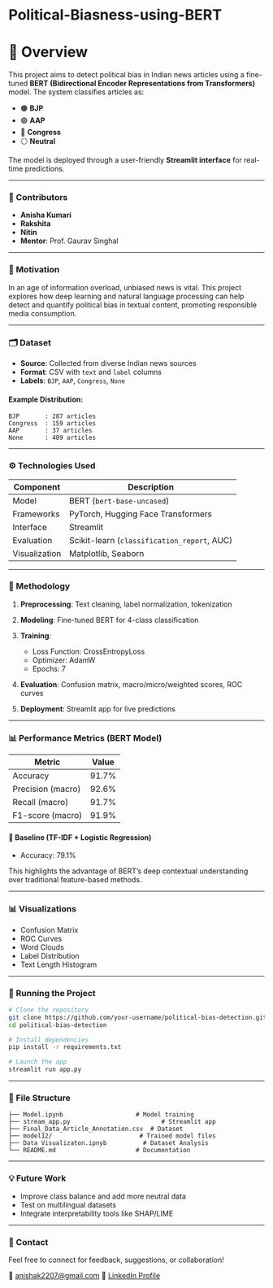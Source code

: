 # Political-Biasness-using-BERT
# 📌 Overview
This project aims to detect political bias in Indian news articles using a fine-tuned **BERT (Bidirectional Encoder Representations from Transformers)** model. The system classifies articles as:

* 🟠 **BJP**
* 🟣 **AAP**
* 🔵 **Congress**
* ⚪ **Neutral**

The model is deployed through a user-friendly **Streamlit interface** for real-time predictions.

---
### 👥 Contributors

* **Anisha Kumari**
* **Rakshita**
* **Nitin**
* **Mentor**: Prof. Gaurav Singhal

---

### 🧠 Motivation

In an age of information overload, unbiased news is vital. This project explores how deep learning and natural language processing can help detect and quantify political bias in textual content, promoting responsible media consumption.

---

### 🗂️ Dataset

* **Source**: Collected from diverse Indian news sources
* **Format**: CSV with `text` and `label` columns
* **Labels**: `BJP`, `AAP`, `Congress`, `None`

#### Example Distribution:

```
BJP       : 287 articles
Congress  : 159 articles
AAP       : 37 articles
None      : 489 articles
```

---

### ⚙️ Technologies Used

| Component     | Description                                 |
| ------------- | ------------------------------------------- |
| Model         | BERT (`bert-base-uncased`)                  |
| Frameworks    | PyTorch, Hugging Face Transformers          |
| Interface     | Streamlit                                   |
| Evaluation    | Scikit-learn (`classification_report`, AUC) |
| Visualization | Matplotlib, Seaborn                         |

---

### 🧪 Methodology

1. **Preprocessing**: Text cleaning, label normalization, tokenization
2. **Modeling**: Fine-tuned BERT for 4-class classification
3. **Training**:

   * Loss Function: CrossEntropyLoss
   * Optimizer: AdamW
   * Epochs: 7
4. **Evaluation**: Confusion matrix, macro/micro/weighted scores, ROC curves
5. **Deployment**: Streamlit app for live predictions

---

### 📊 Performance Metrics (BERT Model)

| Metric            | Value |
| ----------------- | ----- |
| Accuracy          | 91.7% |
| Precision (macro) | 92.6% |
| Recall (macro)    | 91.7% |
| F1-score (macro)  | 91.9% |

#### 🔹 Baseline (TF-IDF + Logistic Regression)

* Accuracy: 79.1%

This highlights the advantage of BERT’s deep contextual understanding over traditional feature-based methods.

---

### 📊 Visualizations

* Confusion Matrix
* ROC Curves
* Word Clouds
* Label Distribution
* Text Length Histogram

---

### 🚀 Running the Project

```bash
# Clone the repository
git clone https://github.com/your-username/political-bias-detection.git
cd political-bias-detection

# Install dependencies
pip install -r requirements.txt

# Launch the app
streamlit run app.py
```

---

### 📒 File Structure

```
├── Model.ipynb                    # Model training
├── stream_app.py                         # Streamlit app
├── Final_Data_Article_Annotation.csv  # Dataset
├── model12/                        # Trained model files
├── Data Visualizaton.ipnyb          # Dataset Analysis
└── README.md                      # Documentation
```

---

### 💡 Future Work

* Improve class balance and add more neutral data
* Test on multilingual datasets
* Integrate interpretability tools like SHAP/LIME

---

### 📢 Contact

Feel free to connect for feedback, suggestions, or collaboration!

📧 [anishak2207@gmail.com](mailto:anishak2207@gmail.com)
🔗 [LinkedIn Profile](https://www.linkedin.com/in/anisha-kumari-79077424a/)
